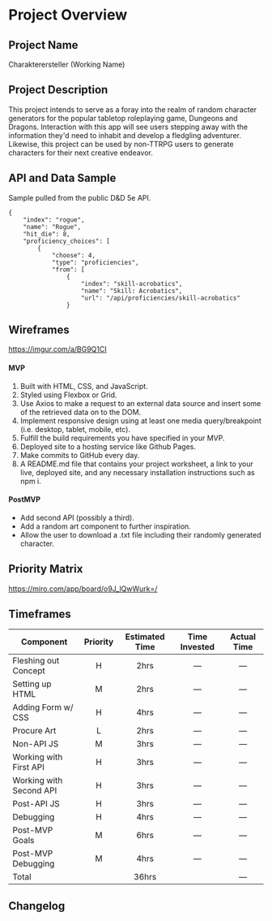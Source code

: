 # Project Overview

## Project Name

Charakterersteller (Working Name)

## Project Description

This project intends to serve as a foray into the realm of random character generators for the popular tabletop roleplaying game, Dungeons and Dragons. Interaction with this app will see users stepping away with the information they'd need to inhabit and develop a fledgling adventurer. Likewise, this project can be used by non-TTRPG users to generate characters for their next creative endeavor.

## API and Data Sample

Sample pulled from the public D&D 5e API.
```
{
	"index": "rogue",
	"name": "Rogue",
	"hit_die": 8,
	"proficiency_choices": [
		{
			"choose": 4,
			"type": "proficiencies",
			"from": [
				{
					"index": "skill-acrobatics",
					"name": "Skill: Acrobatics",
					"url": "/api/proficiencies/skill-acrobatics"
				}
```

## Wireframes

https://imgur.com/a/BG9Q1CI

#### MVP 

1. Built with HTML, CSS, and JavaScript.
2. Styled using Flexbox or Grid.
3. Use Axios to make a request to an external data source and insert some of the retrieved data on to the DOM.
4. Implement responsive design using at least one media query/breakpoint (i.e. desktop, tablet, mobile, etc).
5. Fulfill the build requirements you have specified in your MVP.
6. Deployed site to a hosting service like Github Pages.
7. Make commits to GitHub every day.
8. A README.md file that contains your project worksheet, a link to your live, deployed site, and any necessary installation instructions such as npm i.

#### PostMVP  

- Add second API (possibly a third).
- Add a random art component to further inspiration.
- Allow the user to download a .txt file including their randomly generated character.

## Priority Matrix

https://miro.com/app/board/o9J_lQwWurk=/

## Timeframes

| Component | Priority | Estimated Time | Time Invested | Actual Time |
| --- | :---: |  :---: | :---: | :---: |
| Fleshing out Concept | H | 2hrs| — | — |
| Setting up HTML | M | 2hrs | — | — |
| Adding Form w/ CSS | H | 4hrs | — | — |
| Procure Art | L | 2hrs | — | — |
| Non-API JS | M | 3hrs | — | — |
| Working with First API | H | 3hrs | — | — |
| Working with Second API | H | 3hrs | — | — |
| Post-API JS | H | 3hrs | — | — |
| Debugging | H | 4hrs | — | — |
| Post-MVP Goals | M | 6hrs | — | — |
| Post-MVP Debugging | M | 4hrs | — | — |
| Total |  | 36hrs |  | — |

## Changelog

